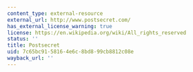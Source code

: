 ```yaml
---
content_type: external-resource
external_url: http://www.postsecret.com/
has_external_license_warning: true
license: https://en.wikipedia.org/wiki/All_rights_reserved
status: ''
title: Postsecret
uid: 7c65bc91-5816-4e6c-8bd8-99cb8812c08e
wayback_url: ''
---
```

